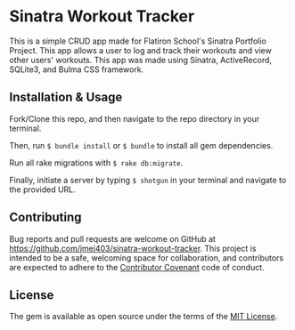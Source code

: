# Sinatra Workout Tracker

This is a simple CRUD app made for Flatiron School's Sinatra Portfolio Project. This app allows a user to log and track their workouts and view other users' workouts. This app was made using Sinatra, ActiveRecord, SQLite3, and Bulma CSS framework.

## Installation & Usage

Fork/Clone this repo, and then navigate to the repo directory in your terminal.

Then, run `$ bundle install` or `$ bundle` to install all gem dependencies.

Run all rake migrations with `$ rake db:migrate`.

Finally, initiate a server by typing `$ shotgun` in your terminal and navigate to the provided URL.

## Contributing

Bug reports and pull requests are welcome on GitHub at https://github.com/jmei403/sinatra-workout-tracker. This project is intended to be a safe, welcoming space for collaboration, and contributors are expected to adhere to the [Contributor Covenant](http://contributor-covenant.org) code of conduct.

## License

The gem is available as open source under the terms of the [MIT License](https://opensource.org/licenses/MIT).
